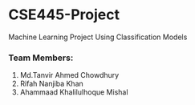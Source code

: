 # CSE445-Project
Machine Learning Project Using Classification Models
### Team Members: 
1. Md.Tanvir Ahmed Chowdhury
2. Rifah Nanjiba Khan
3. Ahammaad Khalilulhoque Mishal
